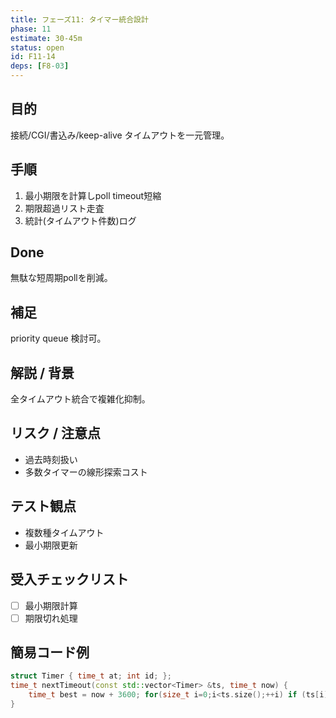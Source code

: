 ```yaml
---
title: フェーズ11: タイマー統合設計
phase: 11
estimate: 30-45m
status: open
id: F11-14
deps: [F8-03]
---
```


## 目的
接続/CGI/書込み/keep-alive タイムアウトを一元管理。

## 手順
1. 最小期限を計算しpoll timeout短縮
2. 期限超過リスト走査
3. 統計(タイムアウト件数)ログ

## Done
無駄な短周期pollを削減。

## 補足
priority queue 検討可。

## 解説 / 背景
全タイムアウト統合で複雑化抑制。

## リスク / 注意点
- 過去時刻扱い
- 多数タイマーの線形探索コスト

## テスト観点
- 複数種タイムアウト
- 最小期限更新

## 受入チェックリスト
- [ ] 最小期限計算
- [ ] 期限切れ処理

## 簡易コード例
```cpp
struct Timer { time_t at; int id; };
time_t nextTimeout(const std::vector<Timer> &ts, time_t now) {
	time_t best = now + 3600; for(size_t i=0;i<ts.size();++i) if (ts[i].at < best) best = ts[i].at; return best;
}
```


